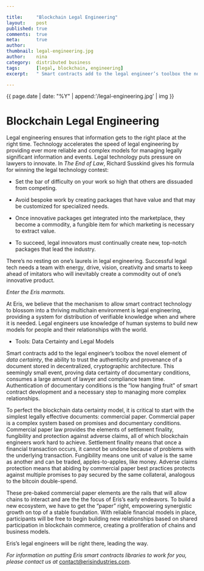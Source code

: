 ```yaml
---

title:     "Blockchain Legal Engineering"
layout:    post
published: true
comments:  true
meta:      true
author:
thumbnail: legal-engineering.jpg
author:    nina
category:  distributed business
tags:      [legal, blockchain, engineering]
excerpt:   " Smart contracts add to the legal engineer’s toolbox the novel element of *data certainty*"

---
```


{{ page.date | date: "%Y" | append:'/legal-engineering.jpg' | img }}

# Blockchain Legal Engineering

Legal engineering ensures that information gets to the right place at the right time. Technology accelerates the speed of legal engineering by providing ever more reliable and complex models for managing legally significant information and events. Legal technology puts pressure on lawyers to innovate. In *The End of Law*, Richard Susskind gives his formula for winning the legal technology contest:

  * Set the bar of difficulty on your work so high that others are dissuaded from competing.

  * Avoid bespoke work by creating packages that have value and that may be customized for specialized needs.

  * Once innovative packages get integrated into the marketplace, they become a commodity, a fungible item for which marketing is necessary to extract value.

  * To succeed, legal innovators must continually create new, top-notch packages that lead the industry.

There’s no resting on one’s laurels in legal engineering. Successful legal tech  needs a team with energy, drive, vision, creativity and smarts to keep ahead of imitators who will inevitably create a commodity out of one’s innovative product.

  *Enter the Eris marmots.*

At Eris, we believe that the mechanism to allow smart contract technology to blossom into a thriving multichain environment is legal engineering, providing a system for distribution of verifiable knowledge when and where it is needed. Legal engineers use knowledge of human systems to build new models for people and their relationships with the world.

* Tools: Data Certainty and Legal Models

Smart contracts add to the legal engineer’s toolbox the novel element of *data certainty*, the ability to trust the authenticity and provenance of a document stored in decentralized, cryptographic architecture. This seemingly small event, proving data certainty of documentary conditions, consumes a large amount of lawyer and compliance team time. Authentication of documentary conditions is the “low hanging fruit” of smart contract development and a necessary step to managing more complex relationships.

To perfect the blockchain data certainty model, it is critical to start with the simplest legally effective documents: commercial paper. Commercial paper is a complex system based on promises and documentary conditions. Commercial paper law provides the elements of settlement finality, fungibility and protection against adverse claims, all of which blockchain engineers work hard to achieve. Settlement finality means that once a financial transaction occurs, it cannot be undone because of problems with the underlying transaction. Fungibility means one unit of value is the same as another and can be traded, apples-to-apples, like money. Adverse claims protection means that abiding by commercial paper best practices protects against multiple promises to pay secured by the same collateral, analogous to the bitcoin double-spend.

These pre-baked commercial paper elements are the rails that will allow chains to interact and are the the focus of Eris’s early endeavors. To build a new ecosystem, we have to get the “paper” right, empowering synergistic growth on top of a stable foundation. With reliable financial models in place, participants will be free to begin building new relationships based on shared participation in blockchain commerce, creating a proliferation of chains and business models.

Eris’s legal engineers will be right there, leading the way.

*For information on putting Eris smart contracts libraries to work for you, please contact us at* [contact@erisindustries.com](contact@erisindustries.com).
